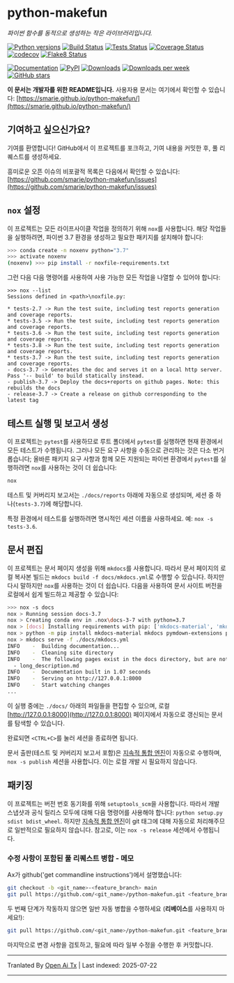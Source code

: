 ﻿
# python-makefun

*파이썬 함수를 동적으로 생성하는 작은 라이브러리입니다.*

[![Python versions](https://img.shields.io/pypi/pyversions/makefun.svg)](https://pypi.python.org/pypi/makefun/) [![Build Status](https://github.com/smarie/python-makefun/actions/workflows/base.yml/badge.svg)](https://github.com/smarie/python-makefun/actions/workflows/base.yml) [![Tests Status](https://smarie.github.io/python-makefun/reports/junit/junit-badge.svg?dummy=8484744)](https://smarie.github.io/python-makefun/reports/junit/report.html) [![Coverage Status](https://smarie.github.io/python-makefun/reports/coverage/coverage-badge.svg?dummy=8484744)](https://smarie.github.io/python-makefun/reports/coverage/index.html) [![codecov](https://codecov.io/gh/smarie/python-makefun/branch/main/graph/badge.svg)](https://codecov.io/gh/smarie/python-makefun) [![Flake8 Status](https://smarie.github.io/python-makefun/reports/flake8/flake8-badge.svg?dummy=8484744)](https://smarie.github.io/python-makefun/reports/flake8/index.html)

[![Documentation](https://img.shields.io/badge/doc-latest-blue.svg)](https://smarie.github.io/python-makefun/) [![PyPI](https://img.shields.io/pypi/v/makefun.svg)](https://pypi.python.org/pypi/makefun/) [![Downloads](https://pepy.tech/badge/makefun)](https://pepy.tech/project/makefun) [![Downloads per week](https://pepy.tech/badge/makefun/week)](https://pepy.tech/project/makefun) [![GitHub stars](https://img.shields.io/github/stars/smarie/python-makefun.svg)](https://github.com/smarie/python-makefun/stargazers)

**이 문서는 개발자를 위한 README입니다.** 사용자용 문서는 여기에서 확인할 수 있습니다: [https://smarie.github.io/python-makefun/](https://smarie.github.io/python-makefun/)

## 기여하고 싶으신가요?

기여를 환영합니다! GitHub에서 이 프로젝트를 포크하고, 기여 내용을 커밋한 후, 풀 리퀘스트를 생성하세요.

흥미로운 오픈 이슈의 비포괄적 목록은 다음에서 확인할 수 있습니다: [https://github.com/smarie/python-makefun/issues](https://github.com/smarie/python-makefun/issues)

## `nox` 설정

이 프로젝트는 모든 라이프사이클 작업을 정의하기 위해 `nox`를 사용합니다. 해당 작업들을 실행하려면, 파이썬 3.7 환경을 생성하고 필요한 패키지를 설치해야 합니다:


```bash
>>> conda create -n noxenv python="3.7"
>>> activate noxenv
(noxenv) >>> pip install -r noxfile-requirements.txt
```


그런 다음 다음 명령어를 사용하여 사용 가능한 모든 작업을 나열할 수 있어야 합니다:


```
>>> nox --list
Sessions defined in <path>\noxfile.py:

* tests-2.7 -> Run the test suite, including test reports generation and coverage reports.
* tests-3.5 -> Run the test suite, including test reports generation and coverage reports.
* tests-3.6 -> Run the test suite, including test reports generation and coverage reports.
* tests-3.8 -> Run the test suite, including test reports generation and coverage reports.
* tests-3.7 -> Run the test suite, including test reports generation and coverage reports.
- docs-3.7 -> Generates the doc and serves it on a local http server. Pass '-- build' to build statically instead.
- publish-3.7 -> Deploy the docs+reports on github pages. Note: this rebuilds the docs
- release-3.7 -> Create a release on github corresponding to the latest tag
```
## 테스트 실행 및 보고서 생성

이 프로젝트는 `pytest`를 사용하므로 루트 폴더에서 `pytest`를 실행하면 현재 환경에서 모든 테스트가 수행됩니다. 그러나 모든 요구 사항을 수동으로 관리하는 것은 다소 번거롭습니다; 올바른 패키지 요구 사항과 함께 모든 지원되는 파이썬 환경에서 `pytest`를 실행하려면 `nox`를 사용하는 것이 더 쉽습니다:


```bash
nox
```


테스트 및 커버리지 보고서는 `./docs/reports` 아래에 자동으로 생성되며, 세션 중 하나(`tests-3.7`)에 해당합니다. 

특정 환경에서 테스트를 실행하려면 명시적인 세션 이름을 사용하세요. 예: `nox -s tests-3.6`.


## 문서 편집

이 프로젝트는 문서 페이지 생성을 위해 `mkdocs`를 사용합니다. 따라서 문서 페이지의 로컬 복사본 빌드는 `mkdocs build -f docs/mkdocs.yml`로 수행할 수 있습니다. 하지만 다시 말하지만 `nox`를 사용하는 것이 더 쉽습니다. 다음을 사용하여 문서 사이트 버전을 로컬에서 쉽게 빌드하고 제공할 수 있습니다:


```bash
>>> nox -s docs
nox > Running session docs-3.7
nox > Creating conda env in .nox\docs-3-7 with python=3.7
nox > [docs] Installing requirements with pip: ['mkdocs-material', 'mkdocs', 'pymdown-extensions', 'pygments']
nox > python -m pip install mkdocs-material mkdocs pymdown-extensions pygments
nox > mkdocs serve -f ./docs/mkdocs.yml
INFO    -  Building documentation...
INFO    -  Cleaning site directory
INFO    -  The following pages exist in the docs directory, but are not included in the "nav" configuration:
  - long_description.md
INFO    -  Documentation built in 1.07 seconds
INFO    -  Serving on http://127.0.0.1:8000
INFO    -  Start watching changes
...
```


이 실행 중에는 `./docs/` 아래의 파일들을 편집할 수 있으며, 로컬 [http://127.0.0.1:8000](http://127.0.0.1:8000) 페이지에서 자동으로 갱신되는 문서를 탐색할 수 있습니다.

완료되면 `<CTRL+C>`를 눌러 세션을 종료하면 됩니다.

문서 출판(테스트 및 커버리지 보고서 포함)은 [지속적 통합 엔진](https://github.com/smarie/python-makefun/actions)이 자동으로 수행하며, `nox -s publish` 세션을 사용합니다. 이는 로컬 개발 시 필요하지 않습니다.

## 패키징

이 프로젝트는 버전 번호 동기화를 위해 `setuptools_scm`을 사용합니다. 따라서 개발 스냅샷과 공식 릴리스 모두에 대해 다음 명령어를 사용해야 합니다: `python setup.py sdist bdist_wheel`. 하지만 [지속적 통합 엔진](https://github.com/smarie/python-makefun/actions)이 git 태그에 대해 자동으로 처리해주므로 일반적으로 필요하지 않습니다. 참고로, 이는 `nox -s release` 세션에서 수행됩니다.

### 수정 사항이 포함된 풀 리퀘스트 병합 - 메모

Ax가 github('get commandline instructions')에서 설명했습니다:


```bash
git checkout -b <git_name>-<feature_branch> main
git pull https://github.com/<git_name>/python-makefun.git <feature_branch> --no-commit --ff-only
```
두 번째 단계가 작동하지 않으면 일반 자동 병합을 수행하세요 (**리베이스**를 사용하지 마세요!):


```bash
git pull https://github.com/<git_name>/python-makefun.git <feature_branch> --no-commit
```
마지막으로 변경 사항을 검토하고, 필요에 따라 일부 수정을 수행한 후 커밋합니다.



---

Tranlated By [Open Ai Tx](https://github.com/OpenAiTx/OpenAiTx) | Last indexed: 2025-07-22

---
